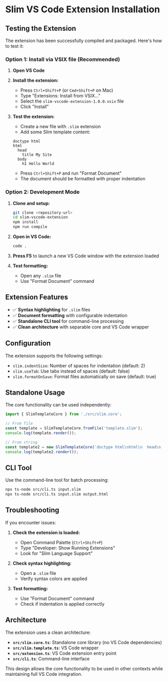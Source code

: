 # Slim VS Code Extension Installation

## Testing the Extension

The extension has been successfully compiled and packaged. Here's how to test it:

### Option 1: Install via VSIX file (Recommended)

1. **Open VS Code**
2. **Install the extension:**
   - Press `Ctrl+Shift+P` (or `Cmd+Shift+P` on Mac)
   - Type "Extensions: Install from VSIX..."
   - Select the `slim-vscode-extension-1.0.0.vsix` file
   - Click "Install"

3. **Test the extension:**
   - Create a new file with `.slim` extension
   - Add some Slim template content:
   ```slim
   doctype html
   html
     head
       title My Site
     body
       h1 Hello World
   ```
   - Press `Ctrl+Shift+P` and run "Format Document"
   - The document should be formatted with proper indentation

### Option 2: Development Mode

1. **Clone and setup:**
   ```bash
   git clone <repository-url>
   cd slim-vscode-extension
   npm install
   npm run compile
   ```

2. **Open in VS Code:**
   ```bash
   code .
   ```

3. **Press F5** to launch a new VS Code window with the extension loaded

4. **Test formatting:**
   - Open any `.slim` file
   - Use "Format Document" command

## Extension Features

- ✅ **Syntax highlighting** for `.slim` files
- ✅ **Document formatting** with configurable indentation
- ✅ **Standalone CLI tool** for command-line processing
- ✅ **Clean architecture** with separable core and VS Code wrapper

## Configuration

The extension supports the following settings:

- `slim.indentSize`: Number of spaces for indentation (default: 2)
- `slim.useTab`: Use tabs instead of spaces (default: false)
- `slim.formatOnSave`: Format files automatically on save (default: true)

## Standalone Usage

The core functionality can be used independently:

```typescript
import { SlimTemplateCore } from './src/slim.core';

// From file
const template = SlimTemplateCore.fromFile('template.slim');
console.log(template.render());

// From string
const template2 = new SlimTemplateCore('doctype html\nhtml\n  head\n    title Test');
console.log(template2.render());
```

## CLI Tool

Use the command-line tool for batch processing:

```bash
npx ts-node src/cli.ts input.slim
npx ts-node src/cli.ts input.slim output.html
```

## Troubleshooting

If you encounter issues:

1. **Check the extension is loaded:**
   - Open Command Palette (`Ctrl+Shift+P`)
   - Type "Developer: Show Running Extensions"
   - Look for "Slim Language Support"

2. **Check syntax highlighting:**
   - Open a `.slim` file
   - Verify syntax colors are applied

3. **Test formatting:**
   - Use "Format Document" command
   - Check if indentation is applied correctly

## Architecture

The extension uses a clean architecture:

- **`src/slim.core.ts`**: Standalone core library (no VS Code dependencies)
- **`src/slim.template.ts`**: VS Code wrapper
- **`src/extension.ts`**: VS Code extension entry point
- **`src/cli.ts`**: Command-line interface

This design allows the core functionality to be used in other contexts while maintaining full VS Code integration.